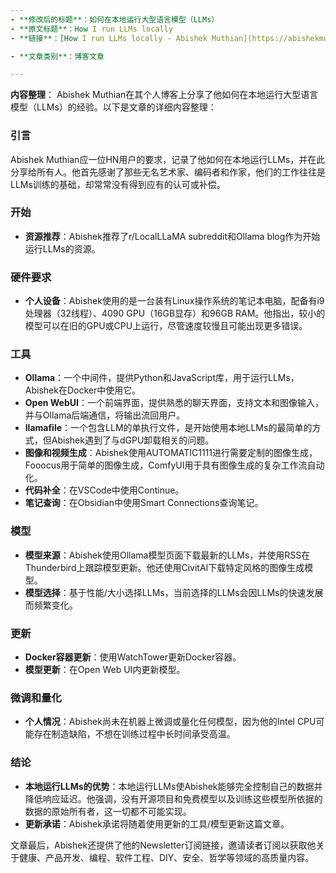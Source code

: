```yaml
---
- **修改后的标题**：如何在本地运行大型语言模型（LLMs）
- **原文标题**：How I run LLMs locally
- **链接**：[How I run LLMs locally - Abishek Muthian](https://abishekmuthian.com/how-i-run-llms-locally/)

- **文章类别**：博客文章

---
```

**内容整理**：
Abishek Muthian在其个人博客上分享了他如何在本地运行大型语言模型（LLMs）的经验。以下是文章的详细内容整理：

### 引言
Abishek Muthian应一位HN用户的要求，记录了他如何在本地运行LLMs，并在此分享给所有人。他首先感谢了那些无名艺术家、编码者和作家，他们的工作往往是LLMs训练的基础，却常常没有得到应有的认可或补偿。

### 开始
- **资源推荐**：Abishek推荐了r/LocalLLaMA subreddit和Ollama blog作为开始运行LLMs的资源。

### 硬件要求
- **个人设备**：Abishek使用的是一台装有Linux操作系统的笔记本电脑，配备有i9处理器（32线程）、4090 GPU（16GB显存）和96GB RAM。他指出，较小的模型可以在旧的GPU或CPU上运行，尽管速度较慢且可能出现更多错误。

### 工具
- **Ollama**：一个中间件，提供Python和JavaScript库，用于运行LLMs，Abishek在Docker中使用它。
- **Open WebUI**：一个前端界面，提供熟悉的聊天界面，支持文本和图像输入，并与Ollama后端通信，将输出流回用户。
- **llamafile**：一个包含LLM的单执行文件，是开始使用本地LLMs的最简单的方式，但Abishek遇到了与dGPU卸载相关的问题。
- **图像和视频生成**：Abishek使用AUTOMATIC1111进行需要定制的图像生成，Fooocus用于简单的图像生成，ComfyUI用于具有图像生成的复杂工作流自动化。
- **代码补全**：在VSCode中使用Continue。
- **笔记查询**：在Obsidian中使用Smart Connections查询笔记。

### 模型
- **模型来源**：Abishek使用Ollama模型页面下载最新的LLMs，并使用RSS在Thunderbird上跟踪模型更新。他还使用CivitAI下载特定风格的图像生成模型。
- **模型选择**：基于性能/大小选择LLMs，当前选择的LLMs会因LLMs的快速发展而频繁变化。

### 更新
- **Docker容器更新**：使用WatchTower更新Docker容器。
- **模型更新**：在Open Web UI内更新模型。

### 微调和量化
- **个人情况**：Abishek尚未在机器上微调或量化任何模型，因为他的Intel CPU可能存在制造缺陷，不想在训练过程中长时间承受高温。

### 结论
- **本地运行LLMs的优势**：本地运行LLMs使Abishek能够完全控制自己的数据并降低响应延迟。他强调，没有开源项目和免费模型以及训练这些模型所依据的数据的原始所有者，这一切都不可能实现。
- **更新承诺**：Abishek承诺将随着使用更新的工具/模型更新这篇文章。

文章最后，Abishek还提供了他的Newsletter订阅链接，邀请读者订阅以获取他关于健康、产品开发、编程、软件工程、DIY、安全、哲学等领域的高质量内容。
